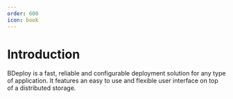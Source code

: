 ```yaml
---
order: 600
icon: book
---
```

# Introduction

BDeploy is a fast, reliable and configurable deployment solution for any type of application. It features an easy to use and flexible user interface on top of a distributed storage.

